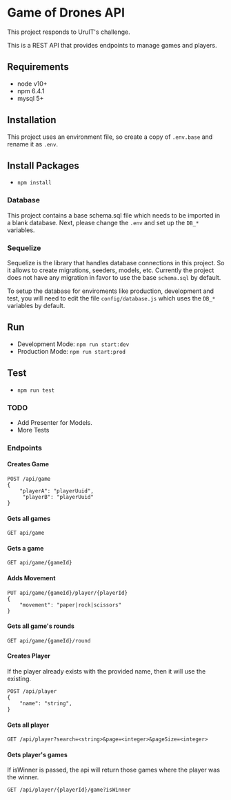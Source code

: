 # Game of Drones API
This project responds to UruIT's challenge.

This is a REST API that provides endpoints to manage games and players.

## Requirements
- node v10+
- npm 6.4.1
- mysql 5+

## Installation
This project uses an environment file, so create a copy of `.env.base` and rename it as `.env`.

## Install Packages
- `npm install`

### Database
This project contains a base schema.sql file which needs to be imported in a blank database. Next, please change the `.env` and set up the `DB_*` variables.

### Sequelize
Sequelize is the library that handles database connections in this project. So it allows to create migrations, seeders, models, etc. Currently the project does not have any migration in favor to use the base `schema.sql` by default.

To setup the database for enviroments like production, development and test, you will need to edit the file `config/database.js` which uses the `DB_*` variables by default.

## Run
- Development Mode: `npm run start:dev`
- Production Mode: `npm run start:prod`

## Test
- `npm run test`

### TODO
- Add Presenter for Models.
- More Tests

### Endpoints

#### Creates Game
```
POST /api/game
{
    "playerA": "playerUuid",
     "playerB": "playerUuid"
}
```

#### Gets all games
```
GET api/game
```

#### Gets a game
```
GET api/game/{gameId}
```

#### Adds Movement
```
PUT api/game/{gameId}/player/{playerId}
{
    "movement": "paper|rock|scissors"
}
```

#### Gets all game's rounds
```
GET api/game/{gameId}/round
```

#### Creates Player
If the player already exists with the provided name, then it will use the existing.
```
POST /api/player
{
    "name": "string",
}
```

#### Gets all player
```
GET /api/player?search=<string>&page=<integer>&pageSize=<integer>
```

#### Gets player's games
If isWinner is passed, the api will return those games where the player was the winner.
```
GET /api/player/{playerId}/game?isWinner
```


